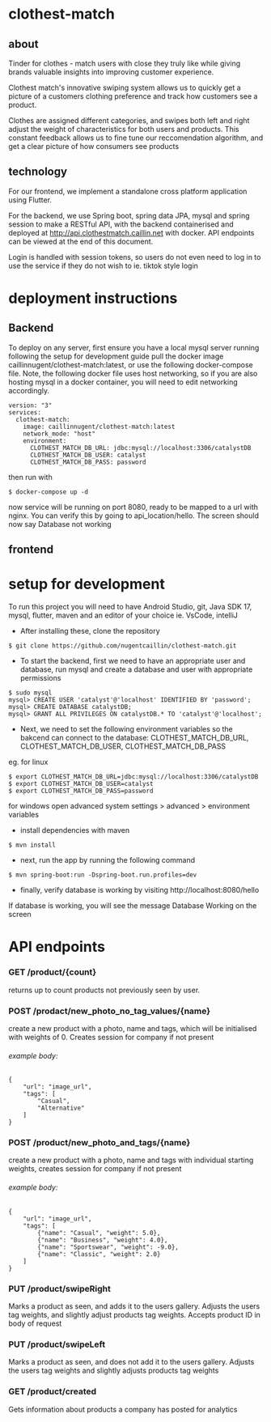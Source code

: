 # clothest-match

## about
Tinder for clothes - match users with close they truly like while giving brands valuable insights into improving customer experience.

Clothest match's innovative swiping system allows us to quickly get a picture of a customers clothing preference and track how customers see a product.

Clothes are assigned different categories, and swipes both left and right adjust the weight of characteristics for both users and products. This constant feedback allows us to fine tune our reccomendation algorithm, and get a clear picture of how consumers see products
## technology
For our frontend, we implement a standalone cross platform application using Flutter.

For the backend, we use Spring boot, spring data JPA, mysql and spring session to make a RESTful API, with the backend containerised and deployed at http://api.clothestmatch.caillin.net with docker. API endpoints can be viewed at the end of this document.

Login is handled with session tokens, so users do not even need to log in to use the service if they do not wish to ie. tiktok style login

# deployment instructions
## Backend
To deploy on any server, first ensure you have a local mysql server running following the setup for development guide pull the docker image caillinnugent/clothest-match:latest,
or use the following docker-compose file. Note, the following docker file uses host networking, so if you are also hosting mysql in a docker container, you will need to edit networking accordingly.
```
version: "3"
services:
  clothest-match:
    image: caillinnugent/clothest-match:latest
    network_mode: "host"
    environment:
      CLOTHEST_MATCH_DB_URL: jdbc:mysql://localhost:3306/catalystDB
      CLOTHEST_MATCH_DB_USER: catalyst
      CLOTHEST_MATCH_DB_PASS: password
```
then run with
```console
$ docker-compose up -d
```
now service will be running on port 8080, ready to be mapped to a url with nginx. You can verify this by going to api_location/hello. The screen should now say Database not working

## frontend


# setup for development
To run this project you will need to have Android Studio, git, Java SDK 17, mysql, flutter, maven and an editor of your choice ie. VsCode, intelliJ

- After installing these, clone the repository
```console
$ git clone https://github.com/nugentcaillin/clothest-match.git
```
- To start the backend, first we need to have an appropriate user and database, run mysql and create a database and user with appropriate permissions
```console
$ sudo mysql
mysql> CREATE USER 'catalyst'@'localhost' IDENTIFIED BY 'password'; 
mysql> CREATE DATABASE catalystDB;
mysql> GRANT ALL PRIVILEGES ON catalystDB.* TO 'catalyst'@'localhost';
```
- Next, we need to set the following environment variables so the bakcend can connect to the database: CLOTHEST_MATCH_DB_URL, CLOTHEST_MATCH_DB_USER, CLOTHEST_MATCH_DB_PASS

eg. for linux
```console
$ export CLOTHEST_MATCH_DB_URL=jdbc:mysql://localhost:3306/catalystDB
$ export CLOTHEST_MATCH_DB_USER=catalyst
$ export CLOTHEST_MATCH_DB_PASS=password
```
for windows open advanced system settings > advanced > environment variables
- install dependencies with maven
```console
$ mvn install
```
- next, run the app by running the following command
```console
$ mvn spring-boot:run -Dspring-boot.run.profiles=dev 
```
- finally, verify database is working by visiting http://localhost:8080/hello

If database is working, you will see the message Database Working on the screen

# API endpoints

### GET /product/{count}
returns up to count products not previously seen by user. 
### POST /prodact/new_photo_no_tag_values/{name}
create a new product with a photo, name and tags, which will be initialised with weights of 0. Creates session for company if not present
###### example body:
```
{
    "url": "image_url",
    "tags": [
        "Casual",
        "Alternative"
    ]
}
```
### POST /product/new_photo_and_tags/{name}

create a new product with a photo, name and tags with individual starting weights, creates session for company if not present
###### example body:
```
{
    "url": "image_url",
    "tags": [
        {"name": "Casual", "weight": 5.0},
        {"name": "Business", "weight": 4.0},
        {"name": "Sportswear", "weight": -9.0},
        {"name": "Classic", "weight": 2.0}
    ]
}
```
### PUT /product/swipeRight
Marks a product as seen, and adds it to the users gallery. Adjusts the users tag weights, and slightly adjust products tag weights. Accepts product ID in body of request
### PUT /product/swipeLeft
Marks a product as seen, and does not add it to the users gallery. Adjusts the users tag weights and slightly adjusts products tag weights
### GET /product/created
Gets information about products a company has posted for analytics

